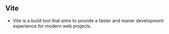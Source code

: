 ## Vite

- Vite is a build tool that aims to provide a faster and leaner development experience for modern web projects.
